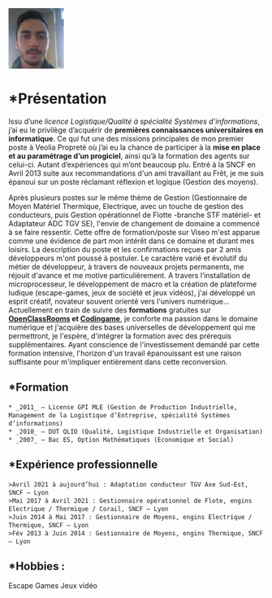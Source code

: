 ![Photo de moi](images/Capture.JPG)
# *Présentation
  Issu d’une _licence Logistique/Qualité à spécialité Systèmes   d'informations_, j’ai eu le privilège d’acquérir de **premières connaissances universitaires en informatique**. Ce qui fut une des missions principales de mon premier poste à Veolia Propreté où j’ai eu la chance de participer à la **mise en place et au paramétrage d’un progiciel**, ainsi qu’à la formation des agents sur celui-ci. Autant d’expériences qui m’ont beaucoup plu. Entré à la SNCF en Avril 2013 suite aux recommandations d'un ami travaillant au Frêt, je me suis épanoui sur un poste réclamant réflexion et logique (Gestion des moyens).
  
  Après plusieurs postes sur le même thème de Gestion (Gestionnaire de Moyen Matériel Thermique, Electrique, avec un touche de gestion des conducteurs, puis Gestion opérationnel de Flotte -branche STF matériel- et Adaptateur ADC TGV SE), l'envie de changement de domaine a commencé à se faire ressentir. Cette offre de formation/poste sur Viseo m'est apparue comme une évidence de part mon intérêt dans ce domaine et durant mes loisirs. La description du poste et les confirmations reçues par 2 amis développeurs m'ont poussé à postuler. Le caractère varié et évolutif du métier de développeur, à travers de nouveaux projets permanents, me réjouit d'avance et me motive particulièrement. A travers l’installation de microprocesseur, le développement de macro et la création de plateforme ludique (escape-games, jeux de société et jeux vidéos), j'ai développé un esprit créatif, novateur souvent orienté vers l'univers numérique...
  Actuellement en train de suivre des **formations** gratuites sur **[OpenClassRooms](https://openclassrooms.com/) et [Codingame](https://www.codingame.com/)**, je conforte ma passion dans le domaine numérique et j'acquière des bases universelles de développement qui me permettront, je l'espère, d'intégrer la formation avec des prérequis supplémentaires. Ayant conscience de l'investissement demandé par cette formation intensive, l'horizon d'un travail épanouissant est une raison suffisante pour m'impliquer entièrement dans cette reconversion. 
## *Formation
    * _2011_ – License GPI MLE (Gestion de Production Industrielle, Management de la Logistique d’Entreprise, spécialité Systèmes d’informations)
    * _2010_ – DUT QLIO (Qualité, Logistique Industrielle et Organisation)
    * _2007_ – Bac ES, Option Mathématiques (Economique et Social)
## *Expérience professionnelle
    >Avril 2021 à aujourd’hui : Adaptation conducteur TGV Axe Sud-Est, SNCF – Lyon
    >Mai 2017 à Avril 2021 : Gestionnaire opérationnel de Flote, engins Electrique / Thermique / Corail, SNCF – Lyon
    >Juin 2014 à Mai 2017 : Gestionnaire de Moyens, engins Electrique / Thermique, SNCF – Lyon
    >Fév 2013 à Juin 2014 : Gestionnaire de Moyens, engins Thermique, SNCF – Lyon

## *Hobbies :
  Escape Games Jeux vidéo